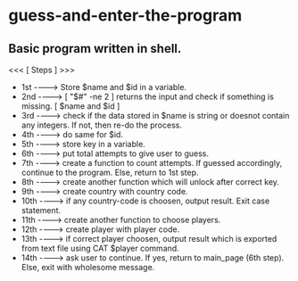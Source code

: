 # guess-and-enter-the-program
Basic program written in shell.
---------------------------------------------------------------------------------------------------------------------
<<< [ Steps ] >>>
* 1st ----> Store $name and $id in a variable.
* 2nd ----> [ "$#" -ne 2 ] returns the input and check if something is missing. [ $name and $id ] 
* 3rd ----> check if the data stored in $name is string or doesnot contain any integers. If not, then re-do the process.
* 4th ----> do same for $id.
* 5th ----> store key in a variable.
* 6th ----> put total attempts to give user to guess.
* 7th ----> create a function to count attempts. If guessed accordingly, continue to the program. Else, return to 1st step.
* 8th ----> create another function which will unlock after correct key.
* 9th ----> create country with country code. 
* 10th ----> if any country-code is choosen, output result. Exit case statement.
* 11th ----> create another function to choose players.
* 12th ----> create player with player code.
* 13th ----> if correct player choosen, output result which is exported from text file using CAT $player command.
* 14th ----> ask user to continue. If yes, return to main_page (6th step). Else, exit with wholesome message.
